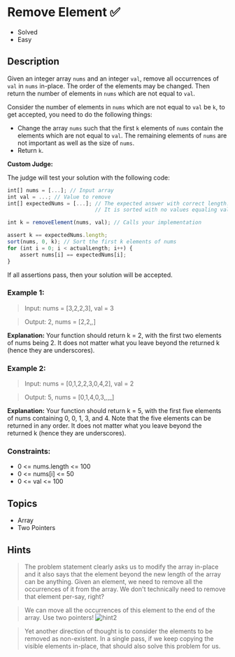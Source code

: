 # Remove Element ✅
- Solved
- Easy

## Description

Given an integer array `nums` and an integer `val`, remove all occurrences of `val` in `nums` in-place. The order of the elements may be changed. Then return the number of elements in `nums` which are not equal to `val`.

Consider the number of elements in `nums` which are not equal to `val` be `k`, to get accepted, you need to do the following things:

- Change the array `nums` such that the first `k` elements of `nums` contain the elements which are not equal to `val`. The remaining elements of `nums` are not important as well as the size of `nums`.
- Return `k`.


**Custom Judge:**

The judge will test your solution with the following code:

```js
int[] nums = [...]; // Input array
int val = ...; // Value to remove
int[] expectedNums = [...]; // The expected answer with correct length.
                            // It is sorted with no values equaling val.

int k = removeElement(nums, val); // Calls your implementation

assert k == expectedNums.length;
sort(nums, 0, k); // Sort the first k elements of nums
for (int i = 0; i < actualLength; i++) {
    assert nums[i] == expectedNums[i];
}
```

If all assertions pass, then your solution will be accepted.

 

### Example 1:

> Input: nums = [3,2,2,3], val = 3

> Output: 2, nums = [2,2,_,_]

**Explanation:** Your function should return k = 2, with the first two elements of nums being 2.
It does not matter what you leave beyond the returned k (hence they are underscores).

### Example 2:

> Input: nums = [0,1,2,2,3,0,4,2], val = 2

> Output: 5, nums = [0,1,4,0,3,_,_,_]

**Explanation:** Your function should return k = 5, with the first five elements of nums containing 0, 0, 1, 3, and 4.
Note that the five elements can be returned in any order.
It does not matter what you leave beyond the returned k (hence they are underscores).
 

### Constraints:

- 0 <= nums.length <= 100
- 0 <= nums[i] <= 50
- 0 <= val <= 100


## Topics
- Array
- Two Pointers

## Hints

> The problem statement clearly asks us to modify the array in-place and it also says that the element beyond the new length of the array can be anything. Given an element, we need to remove all the occurrences of it from the array. We don't technically need to remove that element per-say, right?

> We can move all the occurrences of this element to the end of the array. Use two pointers!
![hint2](https://assets.leetcode.com/uploads/2019/10/20/hint_remove_element.png)

> Yet another direction of thought is to consider the elements to be removed as non-existent. In a single pass, if we keep copying the visible elements in-place, that should also solve this problem for us.